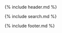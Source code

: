 {% include header.md %}

<div class="container-fluid mt-5">
  {% include search.md %}
</div>

{% include footer.md %}
